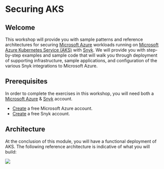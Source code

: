 # Securing AKS

## Welcome

This workshop will provide you with sample patterns and reference architectures for securing [Microsoft Azure](https://azure.microsoft.com/en-us/) workloads running on [Microsoft Azure Kubernetes Service \(AKS\)](https://azure.microsoft.com/en-us/services/kubernetes-service/) with [Snyk](https://snyk.io/). We will provide you with step-by-step examples and sample code that will walk you through deployment of supporting infrastructure, sample applications, and configuration of the various Snyk integrations to Microsoft Azure.

## Prerequisites

In order to complete the exercises in this workshop, you will need both a [Microsoft Azure](https://azure.microsoft.com/) & [Snyk](https://snyk.io/) account.

* [Create](https://azure.microsoft.com/en-us/free) a free Microsoft Azure account.
* [Create](https://snyk.io/login) a free Snyk account.

## Architecture

At the conclusion of this module, you will have a functional deployment of AKS. The following reference architecture is indicative of what you will build:

![](https://partner-workshop-assets.s3.us-east-2.amazonaws.com/snyk-aks.jpg)

